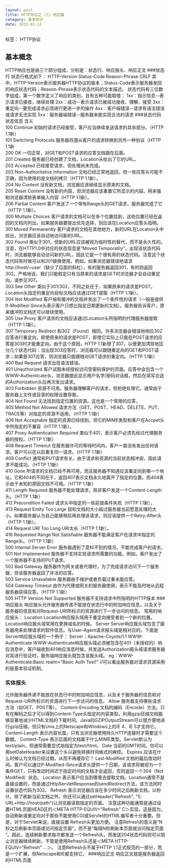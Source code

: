 ```yaml
---
layout: post
title: HTTP协议之（三）响应篇
category: 基本知识
date: 2015-01-12
---
```


标签： HTTP协议

<!-- more -->

##  基本概念
HTTP响应也是由三个部分组成，分别是：状态行、响应报头、响应正文
###状态行
状态行格式如下：
HTTP-Version Status-Code Reason-Phrase CRLF
其中，HTTP-Version表示服务器HTTP协议的版本；Status-Code表示服务器发回的响应状态代码；Reason-Phrase表示状态代码的文本描述。
状态代码有三位数字组成，第一个数字定义了响应的类别，且有五种可能取值：
1xx：指示信息--表示请求已接收，继续处理
2xx：成功--表示请求已被成功接收、理解、接受
3xx：重定向--要完成请求必须进行更进一步的操作
4xx：客户端错误--请求有语法错误或请求无法实现
5xx：服务器端错误--服务器未能实现合法的请求
###状态代码 状态信息 含义    
100 Continue 初始的请求已经接受，客户应当继续发送请求的其余部分。（HTTP 1.1新）   
101 Switching Protocols 服务器将遵从客户的请求转换到另外一种协议（HTTP 1.1新   
200 OK 一切正常，对GET和POST请求的应答文档跟在后面。   
201 Created 服务器已经创建了文档，Location头给出了它的URL。   
202 Accepted 已经接受请求，但处理尚未完成。    
203 Non-Authoritative Information 文档已经正常地返回，但一些应答头可能不正确，因为使用的是文档的拷贝（HTTP 1.1新）。    
204 No Content 没有新文档，浏览器应该继续显示原来的文档。   
205 Reset Content 没有新的内容，但浏览器应该重置它所显示的内容。用来强制浏览器清除表单输入内容（HTTP 1.1新）。    
206 Partial Content 客户发送了一个带有Range头的GET请求，服务器完成了它（HTTP 1.1新）。    
300 Multiple Choices 客户请求的文档可以在多个位置找到，这些位置已经在返回的文档内列出。如果服务器要提出优先选择，则应该在Location应答头指明。    
301 Moved Permanently 客户请求的文档在其他地方，新的URL在Location头中给出，浏览器应该自动地访问新的URL。    
302 Found 类似于301，但新的URL应该被视为临时性的替代，而不是永久性的。注意，在HTTP1.0中对应的状态信息是“Moved Temporatily”，出现该状态代码时，浏览器能够自动访问新的URL，因此它是一个很有用的状态代码。注意这个状态代码有时候可以和301替换使用。例如，如果浏览器错误地请求http://host/~user（缺少了后面的斜杠），有的服务器返回301，有的则返回302。严格地说，我们只能假定只有当原来的请求是GET时浏览器才会自动重定向。请参见307。    
303 See Other 类似于301/302，不同之处在于，如果原来的请求是POST，Location头指定的重定向目标文档应该通过GET提取（HTTP 1.1新）。    
304 Not Modified 客户端有缓冲的文档并发出了一个条件性的请求（一般是提供If-Modified-Since头表示客户只想比指定日期更新的文档）。服务器告诉客户，原来缓冲的文档还可以继续使用。   
305 Use Proxy 客户请求的文档应该通过Location头所指明的代理服务器提取（HTTP 1.1新）。   
307 Temporary Redirect 和302（Found）相同。许多浏览器会错误地响应302应答进行重定向，即使原来的请求是POST，即使它实际上只能在POST请求的应答是303时才能重定向。由于这个原因，HTTP 1.1新增了307，以便更加清除地区分几个状态代码：当出现303应答时，浏览器可以跟随重定向的GET和POST请求；如果是307应答，则浏览器只能跟随对GET请求的重定向。（HTTP 1.1新）    
400 Bad Request 请求出现语法错误。    
401 Unauthorized 客户试图未经授权访问受密码保护的页面。应答中会包含一个WWW-Authenticate头，浏览器据此显示用户名字/密码对话框，然后在填写合适的Authorization头后再次发出请求。    
403 Forbidden 资源不可用。服务器理解客户的请求，但拒绝处理它。通常由于服务器上文件或目录的权限设置导致。    
404 Not Found 无法找到指定位置的资源。这也是一个常用的应答，    
405 Method Not Allowed 请求方法（GET、POST、HEAD、DELETE、PUT、TRACE等）对指定的资源不适用。（HTTP 1.1新）    
406 Not Acceptable 指定的资源已经找到，但它的MIME类型和客户在Accpet头中所指定的不兼容（HTTP 1.1新）。    
407 Proxy Authentication Required 类似于401，表示客户必须先经过代理服务器的授权。（HTTP 1.1新）   
408 Request Timeout 在服务器许可的等待时间内，客户一直没有发出任何请求。客户可以在以后重复同一请求。（HTTP 1.1新）    
409 Conflict 通常和PUT请求有关。由于请求和资源的当前状态相冲突，因此请求不能成功。（HTTP 1.1新）   
410 Gone 所请求的文档已经不再可用，而且服务器不知道应该重定向到哪一个地址。它和404的不同在于，返回407表示文档永久地离开了指定的位置，而404表示由于未知的原因文档不可用。（HTTP 1.1新）   
411 Length Required 服务器不能处理请求，除非客户发送一个Content-Length头。（HTTP 1.1新）   
412 Precondition Failed 请求头中指定的一些前提条件失败（HTTP 1.1新）。    
413 Request Entity Too Large 目标文档的大小超过服务器当前愿意处理的大小。如果服务器认为自己能够稍后再处理该请求，则应该提供一个Retry-After头（HTTP 1.1新）。    
414 Request URI Too Long URI太长（HTTP 1.1新）。    
416 Requested Range Not Satisfiable 服务器不能满足客户在请求中指定的Range头。（HTTP 1.1新）    
500 Internal Server Error 服务器遇到了意料不到的情况，不能完成客户的请求。    
501 Not Implemented 服务器不支持实现请求所需要的功能。例如，客户发出了一个服务器不支持的PUT请求。   
502 Bad Gateway 服务器作为网关或者代理时，为了完成请求访问下一个服务器，但该服务器返回了非法的应答。    
503 Service Unavailable 服务器由于维护或者负载过重未能应答。   
504 Gateway Timeout 由作为代理或网关的服务器使用，表示不能及时地从远程服务器获得应答。（HTTP 1.1新）    
505 HTTP Version Not Supported 服务器不支持请求中所指明的HTTP版本 
###响应报头
 响应报头允许服务器传递不能放在状态行中的附加响应信息，以及关于服务器的信息和对Request-URI所标识的资源进行下一步访问的信息。 
 常用的响应报头：
 Location
 Location响应报头域用于重定向接受者到一个新的位置。Location响应报头域常用在更换域名的时候。
 Server
 Server响应报头域包含了服务器用来处理请求的软件信息。与User-Agent请求报头域是相对应的。下面是Server响应报头域的一个例子：
 Server：Apache-Coyote/1.1
 WWW-Authenticate
 WWW-Authenticate响应报头域必须被包含在401（未授权的）响应消息中，客户端收到401响应消息时候，并发送Authorization报头域请求服务器对其进行验证时，服务端响应报头就包含该报头域。
 eg：WWW-Authenticate:Basic realm="Basic Auth Test!"  //可以看出服务器对请求资源采用的是基本验证机制。
###  实体报头
允许服务器传递不能放在状态行中的附加响应信息，以及关于服务器的信息和对Request-URI所标识的资源进行下一步访问的信息。
 Allow 服务器支持哪些请求方法（如GET、POST等）。
 Content-Encoding 文档的编码（Encode）方法。只有在解码之后才可以得到Content-Type头指定的内容类型。利用gzip压缩文档能够显著地减少HTML文档的下载时间。Java的GZIPOutputStream可以很方便地进行gzip压缩，但只有Unix上的Netscape和Windows上的IE 4、IE 5才支持它。
 Content-Length 表示内容长度。只有当浏览器使用持久HTTP连接时才需要这个数据。
 Content-Type 表示后面的文档属于什么MIME类型。Servlet默认为text/plain，但通常需要显式地指定为text/html。
 Date 当前的GMT时间。你可以用setDateHeader来设置这个头以避免转换时间格式的麻烦。
 Expires 应该在什么时候认为文档已经过期，从而不再缓存它？
 Last-Modified 文档的最后改动时间。客户可以通过If-Modified-Since请求头提供一个日期，该请求将被视为一个条件GET，只有改动时间迟于指定时间的文档才会返回，否则返回一个304（Not Modified）状态。
 Location 表示客户应当到哪里去提取文档。Location通常不是直接设置的，而是通过HttpServletResponse的sendRedirect方法，该方法同时设置状态代码为302。
 Refresh 表示浏览器应该在多少时间之后刷新文档，以秒计。除了刷新当前文档之外，你还可以通过setHeader("Refresh", "5; URL=http://host/path")让浏览器读取指定的页面。
 注意这种功能通常是通过设置HTML页面HEAD区的＜META HTTP-EQUIV="Refresh" C＞实现，这是因为，自动刷新或重定向对于那些不能使用CGI或Servlet的HTML编写者十分重要。但是，对于Servlet来说，直接设置 Refresh头更加方便。
 注意Refresh的意义是“N秒之后刷新本页面或访问指定页面”，而不是“每隔N秒刷新本页面或访问指定页面 ”。因此，连续刷新要求每次都发送一个Refresh头，而发送204状态代码则可以阻止浏览器继续刷新，不管是使用Refresh头还是＜META HTTP-EQUIV="Refresh" ...＞。
 注意Refresh头不属于HTTP 1.1正式规范的一部分，而是一个扩展，但Netscape和IE都支持它。
###响应正文
  响应正文就是服务器返回的HTML页面
 







